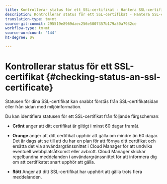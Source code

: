 ```yaml
---
title: Kontrollerar status för ett SSL-certifikat - Hantera SSL-certifikat
description: Kontrollerar status för ett SSL-certifikat - Hantera SSL-certifikat
translation-type: tm+mt
source-git-commit: 295519e8969daec256e5007357b179a30a7932ce
workflow-type: tm+mt
source-wordcount: '144'
ht-degree: 0%

---
```



# Kontrollerar status för ett SSL-certifikat {#checking-status-an-ssl-certificate}

Statusen för dina SSL-certifikat kan snabbt förstås från SSL-certifikatsidan eller från sidan med miljöinformation.

Du kan identifiera statusen för ett SSL-certifikat från följande färgscheman:

* **Grönt** anger att ditt certifikat är giltigt i minst 60 dagar framåt.

* **Orange** anger att ditt certifikat upphör att gälla om mindre än 60 dagar. Det är dags att se till att du har en plan för att förnya ditt certifikat och ersätta det via användargränssnittet i Cloud Manager för att undvika eventuell webbplatsåtkomst eller avbrott. Cloud Manager skickar regelbundna meddelanden i användargränssnittet för att informera dig om att certifikatet snart upphör att gälla.

* **Rött** Anger att ditt SSL-certifikat har upphört att gälla trots flera meddelanden.